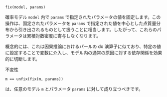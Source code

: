 ```
fix(model, params)
```

確率モデル `model` 内で `params` で指定されたパラメータの値を固定します。この操作は、固定されたパラメータを `params` で指定された値を中心とした点質量分布から引き出されるものとして扱うことに相当します。したがって、これらのパラメータは累積対数密度に寄与しなくなります。

概念的には、これは因果推論におけるパールの do 演算子に似ており、特定の値に設定することで変数に介入し、モデル内の通常の原因に対する依存関係を効果的に切断します。

不変性

```
m == unfix(fix(m, params))
```

は、任意のモデル `m` とパラメータ `params` に対して成り立つべきです。
